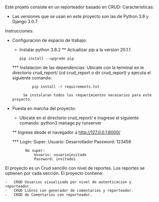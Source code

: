 Este projeto consiste en un reporteador basado en CRUD:
Caracteristicas:

- Las versiones que se usan en este proyecto son las de Python 3.8 y Django 3.0.7

 Instrucciones:
 - Configuracion de espacio de trabajo:
    *   Instalar python 3.8.2
    **  Actualizar pip a la version 20.1.1
            
            pip install --upgrade pip

    *** Instalacion de las dependencias:
            Ubicate con la terminal en le directorio crud_report/ (cd crud_report o dir crud_report) y ejecuta el siguiente comando:

                pip install -r requirements.txt

            Se instalaran todos los requerimientos necesarios para este proyecto.

- Puesta en marcha del proyecto:
    *   Ubicate en el directorio crud_report/ e insgrese el siguiente comando:
            python3 manage.py runserver
        
    **  Ingrese desde el navegador a http://127.0.0.1:8000/

    *** Login:
            Super:
                Usuario: Desarrollador
                Password: 123456
            
            No super:
                Usuario: usuarioinvitado
                Password: invitado1

            


El proyecto es un Crud sencillo con nivel de reportes. Los reportes se optienen por cada sección.
El proyecto contiene:

    -   CRUD Usuarios visualizado por nivel de autenticacion y reporteador.
    -   CRUD Libros con generador de comentarios y reporteador.
    -   CRUD de Comentarios con reporteador.